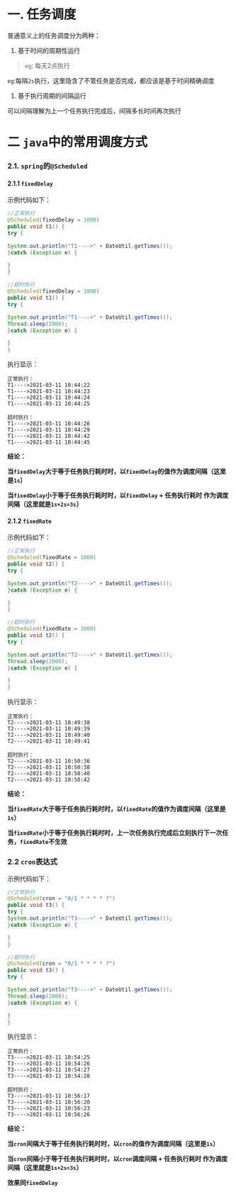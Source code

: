 # 一. 任务调度

普通意义上的任务调度分为两种：

1. 基于时间的周期性运行

> `eg`: 每天2点执行

`eg`:每隔`2s`执行，这里隐含了不管任务是否完成，都应该是基于时间精确调度

1. 基于执行周期的间隔运行

可以间隔理解为上一个任务执行完成后，间隔多长时间再次执行



# 二 `java`中的常用调度方式

### 2.1. `spring`的`@Scheduled`

#### 2.1.1 `fixedDelay`

示例代码如下：

```java
//正常执行
@Scheduled(fixedDelay = 1000)
public void t1() {
try {

System.out.println("T1---->" + DateUtil.getTimes());
}catch (Exception e) {

}
}

//超时执行
@Scheduled(fixedDelay = 1000)
public void t1() {
try {

System.out.println("T1---->" + DateUtil.getTimes());
Thread.sleep(2000);
}catch (Exception e) {

}
}
```

执行显示：

```
正常执行：
T1---->2021-03-11 10:44:22
T1---->2021-03-11 10:44:23
T1---->2021-03-11 10:44:24
T1---->2021-03-11 10:44:25

超时执行：
T1---->2021-03-11 10:44:26
T1---->2021-03-11 10:44:29
T1---->2021-03-11 10:44:42
T1---->2021-03-11 10:44:45
```

**结论：**

**当`fixedDelay`大于等于任务执行耗时时，以`fixedDelay`的值作为调度间隔（这里是`1s`）**

**当`fixedDelay`小于等于任务执行耗时时，以`fixedDelay` + 任务执行耗时 作为调度间隔（这里就是`1s+2s=3s`）**

#### 2.1.2 `fixedRate`

示例代码如下：

```java
//正常执行
@Scheduled(fixedRate = 1000)
public void t2() {
try {

System.out.println("T2---->" + DateUtil.getTimes());
}catch (Exception e) {

}
}

//超时执行
@Scheduled(fixedRate = 1000)
public void t2() {
try {

System.out.println("T2---->" + DateUtil.getTimes());
Thread.sleep(2000);
}catch (Exception e) {

}
}
```

执行显示：

```
正常执行：
T2---->2021-03-11 10:49:38
T2---->2021-03-11 10:49:39
T2---->2021-03-11 10:49:40
T2---->2021-03-11 10:49:41

超时执行：
T2---->2021-03-11 10:50:36
T2---->2021-03-11 10:50:38
T2---->2021-03-11 10:50:40
T2---->2021-03-11 10:50:42
```

**结论：**

**当`fixedRate`大于等于任务执行耗时时，以`fixedRate`的值作为调度间隔（这里是`1s`）**

**当`fixedRate`小于等于任务执行耗时时，上一次任务执行完成后立刻执行下一次任务，`fixedRate`不生效**

### 2.2 `cron`表达式

示例代码如下：

```java
//正常执行
@Scheduled(cron = "0/1 * * * * ?")
public void t3() {
try {
System.out.println("T3---->" + DateUtil.getTimes());
}catch (Exception e) {

}
}

//超时执行
@Scheduled(cron = "0/1 * * * * ?")
public void t3() {
try {

System.out.println("T3---->" + DateUtil.getTimes());
Thread.sleep(2000);
}catch (Exception e) {

}
}
```

执行显示：

```
正常执行：
T3---->2021-03-11 10:54:25
T3---->2021-03-11 10:54:26
T3---->2021-03-11 10:54:27
T3---->2021-03-11 10:54:28

超时执行：
T3---->2021-03-11 10:56:17
T3---->2021-03-11 10:56:20
T3---->2021-03-11 10:56:23
T3---->2021-03-11 10:56:26
```

**结论：**

**当`cron`间隔大于等于任务执行耗时时，以`cron`的值作为调度间隔（这里是`1s`）**

**当`cron`间隔小于等于任务执行耗时时，以`cron`调度间隔 + 任务执行耗时 作为调度间隔（这里就是`1s+2s=3s`）**

**效果同`fixedDelay`**